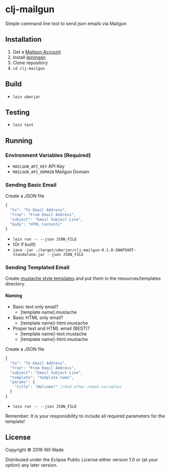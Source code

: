 # clj-mailgun

Simple command line tool to send json emails via Mailgun

## Installation

1. Get a [Mailgun Account](http://www.mailgun.com)
2. Install [leiningen](http://leiningen.org)
3. Clone repository
4. `cd clj-mailgun`

## Build

- `lein uberjar`

## Testing

- `lein test`

## Running

### Environment Variables (Required)
- `MAILGUN_API_KEY` API Key
- `MAILGUN_API_DOMAIN` Mailgun Domain

### Sending Basic Email
Create a JSON file
```javascript
{
  "to": "To Email Address",
  "from": "From Email Address",
  "subject": "Email Subject Line",
  "body": "HTML Contents"
}
```

- `lein run -- --json JSON_FILE`
- (Or if built)
- `java -jar ./target/uberjar/clj-mailgun-0.1.0-SNAPSHOT-standalone.jar --json JSON_FILE`

### Sending Templated Email
Create [mustache style templates](https://mustache.github.io/) and put them in the resources/templates directory.
#### Naming
- Basic text only email?
  - [template name].mustache
- Basic HTML only email?
  - [template name]-html.mustache
- Proper text and HTML email (BEST)?
  - [template name]-text.mustache
  - [template name]-html.mustache

Create a JSON file
```javascript
{
  "to": "To Email Address",
  "from": "From Email Address",
  "subject": "Email Subject Line",
  "template": "template name",
  "params": {
    "title": "Welcome!" //And other named variables
  }
}
```

- `lein run -- --json JSON_FILE`

Remember: It is your responsibility to include all required parameters for the template!

## License

Copyright © 2016 Wil Wade

Distributed under the Eclipse Public License either version 1.0 or (at
your option) any later version.
